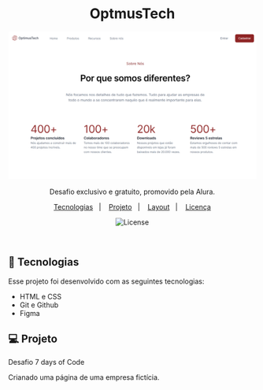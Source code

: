 <h1 align="center">OptmusTech</h1>
<p align="center">
    <p align="center">
        <img height="300em" src="img/Screenshot_2.png">
</p>

<p align="center">
Desafio exclusivo e gratuito, promovido pela Alura.
</p>

<p align="center">
  <a href="#-tecnologias">Tecnologias</a>&nbsp;&nbsp;&nbsp;|&nbsp;&nbsp;&nbsp;
  <a href="https://optimus-tech.vercel.app/#">Projeto</a>&nbsp;&nbsp;&nbsp;|&nbsp;&nbsp;&nbsp;
  <a href="https://www.figma.com/file/mm3MLozvUDGhDRTxSLlGL5/7daysOfCode-HTML-CSS?node-id=0%3A1&mode=dev">Layout</a>&nbsp;&nbsp;&nbsp;|&nbsp;&nbsp;&nbsp;
  <a href="#memo-licença">Licença</a>
</p>

<p align="center">
  <img alt="License" src="https://img.shields.io/static/v1?label=license&message=MIT&color=49AA26&labelColor=000000">
</p>

<br>

## 🚀 Tecnologias

Esse projeto foi desenvolvido com as seguintes tecnologias:

- HTML e CSS
- Git e Github
- Figma

## 💻 Projeto
Desafio 7 days of Code

Crianado uma página de uma empresa fictícia.

##


